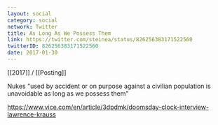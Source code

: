 ```yaml
---
layout: social
category: social
network: Twitter
title: As Long As We Possess Them
link: https://twitter.com/steinea/status/826256383171522560
twitterID: 826256383171522560
date: 2017-01-30
---
```


[[2017]] / [[Posting]]

Nukes "used by accident or on purpose against a civilian population is unavoidable as long as we possess them"

<https://www.vice.com/en/article/3dpdmk/doomsday-clock-interview-lawrence-krauss>
